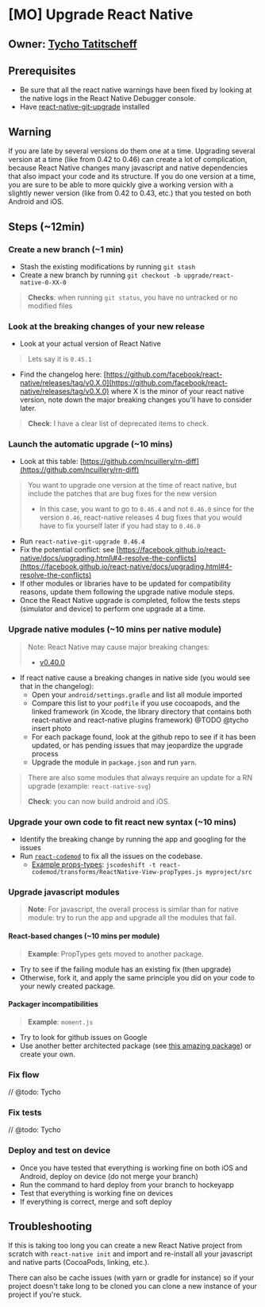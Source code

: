 # \[MO\] Upgrade React Native

## Owner: [Tycho Tatitscheff](https://github.com/tychota)

## Prerequisites

* Be sure that all the react native warnings have been fixed by looking at the native logs in the React Native Debugger console.
* Have [react-native-git-upgrade](https://github.com/facebook/react-native/tree/master/react-native-git-upgrade) installed

## Warning

If you are late by several versions do them one at a time. Upgrading several version at a time \(like from 0.42 to 0.46\) can create a lot of complication, because React Native changes many javascript and native dependencies that also impact your code and its structure. If you do one version at a time, you are sure to be able to more quickly give a working version with a slightly newer version \(like from 0.42 to 0.43, etc.\) that you tested on both Android and iOS.

## Steps \(~12min\)

### Create a new branch \(~1 min\)

* Stash the existing modifications by running `git stash`
* Create a new branch by running `git checkout -b upgrade/react-native-0-XX-0`

> **Checks**: when running `git status`, you have no untracked or no modified files

### Look at the breaking changes of your new release

* Look at your actual version of React Native

> Lets say it is `0.45.1`

* Find the changelog here: [https://github.com/facebook/react-native/releases/tag/v0.X.0](https://github.com/facebook/react-native/releases/tag/v0.X.0) where X is the minor of your react native version, note down the major breaking changes you'll have to consider later.

> **Check**: I have a clear list of deprecated items to check.

### Launch the automatic upgrade \(~10 mins\)

* Look at this table: [https://github.com/ncuillery/rn-diff](https://github.com/ncuillery/rn-diff)

> You want to upgrade one version at the time of react native, but include the patches that are bug fixes for the new version
>
> * In this case, you want to go to `0.46.4` and not `0.46.0` since for the version `0.46`, react-native releases 4 bug fixes that you would have to fix yourself later if you had stay to `0.46.0`

* Run `react-native-git-upgrade 0.46.4`
* Fix the potential conflict: see [https://facebook.github.io/react-native/docs/upgrading.html\#4-resolve-the-conflicts](https://facebook.github.io/react-native/docs/upgrading.html#4-resolve-the-conflicts)
* If other modules or libraries have to be updated for compatibility reasons, update them following the upgrade native module steps.
* Once the React Native upgrade is completed, follow the tests steps \(simulator and device\) to perform one upgrade at a time.

### Upgrade native modules \(~10 mins per native module\)

> Note: React Native may cause major breaking changes:
>
> * [v0.40.0](https://github.com/facebook/react-native/releases/v0.40.0)

* If react native cause a breaking changes in native side \(you would see that in the changelog\):
  * Open your `android/settings.gradle` and list all module imported
  * Compare this list to your `podfile` if you use cocoapods, and the linked framework \(in Xcode, the library directory that contains both react-native and react-native plugins framework\) @TODO @tycho insert photo  
  * For each package found, look at the github repo to see if it has been updated, or has pending issues that may jeopardize the upgrade process
  * Upgrade the module in `package.json` and run `yarn`.

> There are also some modules that always require an update for a RN upgrade \(example: `react-native-svg`\)
>
> **Check**: you can now build android and iOS.

### Upgrade your own code to fit react new syntax \(~10 mins\)

* Identify the breaking change by running the app and googling for the issues
* Run [`react-codemod`](https://github.com/reactjs/react-codemod) to fix all the issues on the codebase.
  * [Example props-types](https://github.com/reactjs/react-codemod#react-proptypes-to-prop-types): `jscodeshift -t react-codemod/transforms/ReactNative-View-propTypes.js myproject/src`

### Upgrade javascript modules

> **Note**: For javascript, the overall process is similar than for native module: try to run the app and upgrade all the modules that fail.

#### React-based changes \(~10 mins per module\)

> **Example**: PropTypes gets moved to another package.

* Try to see if the failing module has an existing fix \(then upgrade\)
* Otherwise, fork it, and apply the same principle you did on your code to your newly created package.

#### Packager incompatibilities

> **Example**: `moment.js`

* Try to look for github issues on Google
* Use another better architected package \(see [this amazing package](https://github.com/date-fns/date-fns)\) or create your own.

### Fix flow

// @todo: Tycho

### Fix tests

// @todo: Tycho

### Deploy and test on device

* Once you have tested that everything is working fine on both iOS and Android, deploy on device \(do not merge your branch\)
* Run the command to hard deploy from your branch to hockeyapp
* Test that everything is working fine on devices
* If everything is correct, merge and soft deploy

## Troubleshooting

If this is taking too long you can create a new React Native project from scratch with `react-native init` and import and re-install all your javascript and native parts \(CocoaPods, linking, etc.\).

There can also be cache issues \(with yarn or gradle for instance\) so if your project doesn't take long to be cloned you can clone a new instance of your project if you're stuck.

